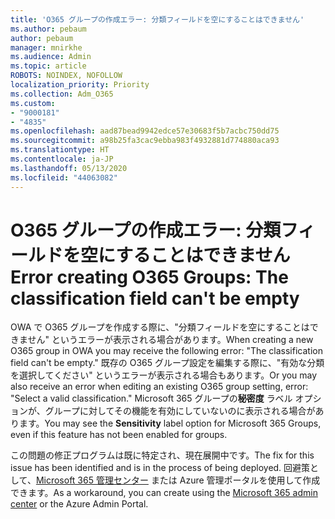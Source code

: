 ```yaml
---
title: 'O365 グループの作成エラー: 分類フィールドを空にすることはできません'
ms.author: pebaum
author: pebaum
manager: mnirkhe
ms.audience: Admin
ms.topic: article
ROBOTS: NOINDEX, NOFOLLOW
localization_priority: Priority
ms.collection: Adm_O365
ms.custom:
- "9000181"
- "4835"
ms.openlocfilehash: aad87bead9942edce57e30683f5b7acbc750dd75
ms.sourcegitcommit: a98b25fa3cac9ebba983f4932881d774880aca93
ms.translationtype: HT
ms.contentlocale: ja-JP
ms.lasthandoff: 05/13/2020
ms.locfileid: "44063082"
---
```

# <a name="error-creating-o365-groups-the-classification-field-cant-be-empty"></a><span data-ttu-id="1c3e8-102">O365 グループの作成エラー: 分類フィールドを空にすることはできません</span><span class="sxs-lookup"><span data-stu-id="1c3e8-102">Error creating O365 Groups: The classification field can't be empty</span></span>

<span data-ttu-id="1c3e8-103">OWA で O365 グループを作成する際に、"分類フィールドを空にすることはできません" というエラーが表示される場合があります。</span><span class="sxs-lookup"><span data-stu-id="1c3e8-103">When creating a new O365 group in OWA you may receive the following error: "The classification field can't be empty."</span></span>  <span data-ttu-id="1c3e8-104">既存の O365 グループ設定を編集する際に、"有効な分類を選択してください" というエラーが表示される場合もあります。</span><span class="sxs-lookup"><span data-stu-id="1c3e8-104">Or you may also receive an error when editing an existing O365 group setting, error: "Select a valid classification."</span></span>   <span data-ttu-id="1c3e8-105">Microsoft 365 グループの**秘密度** ラベル オプションが、グループに対してその機能を有効にしていないのに表示される場合があります。</span><span class="sxs-lookup"><span data-stu-id="1c3e8-105">You may see the **Sensitivity** label option for Microsoft 365 Groups, even if this feature has not been enabled for groups.</span></span>

<span data-ttu-id="1c3e8-106">この問題の修正プログラムは既に特定され、現在展開中です。</span><span class="sxs-lookup"><span data-stu-id="1c3e8-106">The fix for this issue has been identified and is in the process of being deployed.</span></span>  <span data-ttu-id="1c3e8-107">回避策として、[Microsoft 365 管理センター](https://docs.microsoft.com/microsoft-365/admin/create-groups/create-groups?view=o365-worldwide) または Azure 管理ポータルを使用して作成できます。</span><span class="sxs-lookup"><span data-stu-id="1c3e8-107">As a workaround, you can create using the [Microsoft 365 admin center](https://docs.microsoft.com/microsoft-365/admin/create-groups/create-groups?view=o365-worldwide) or the Azure Admin Portal.</span></span>
